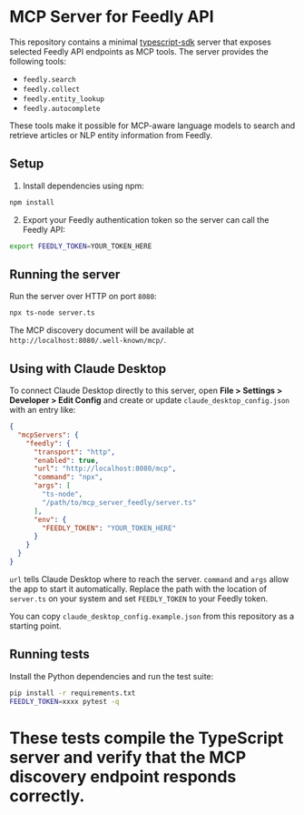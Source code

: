 # MCP Server for Feedly API

This repository contains a minimal [typescript-sdk](https://github.com/modelcontextprotocol/typescript-sdk) server that exposes selected Feedly API endpoints as MCP tools. The server provides the following tools:

- `feedly.search`
- `feedly.collect`
- `feedly.entity_lookup`
- `feedly.autocomplete`

These tools make it possible for MCP-aware language models to search and retrieve articles or NLP entity information from Feedly.

## Setup

1. Install dependencies using npm:

```bash
npm install
```

2. Export your Feedly authentication token so the server can call the Feedly API:

```bash
export FEEDLY_TOKEN=YOUR_TOKEN_HERE
```

## Running the server

Run the server over HTTP on port `8080`:

```bash
npx ts-node server.ts
```

The MCP discovery document will be available at `http://localhost:8080/.well-known/mcp/`.

## Using with Claude Desktop

To connect Claude Desktop directly to this server, open **File > Settings > Developer > Edit Config** and
create or update `claude_desktop_config.json` with an entry like:

```json
{
  "mcpServers": {
    "feedly": {
      "transport": "http",
      "enabled": true,
      "url": "http://localhost:8080/mcp",
      "command": "npx",
      "args": [
        "ts-node",
        "/path/to/mcp_server_feedly/server.ts"
      ],
      "env": {
        "FEEDLY_TOKEN": "YOUR_TOKEN_HERE"
      }
    }
  }
}
```

`url` tells Claude Desktop where to reach the server. `command` and `args` allow the app to start it automatically. Replace the path with the location of `server.ts` on your system and set `FEEDLY_TOKEN` to your Feedly token.

You can copy `claude_desktop_config.example.json` from this repository as a starting point.

## Running tests

Install the Python dependencies and run the test suite:

```bash
pip install -r requirements.txt
FEEDLY_TOKEN=xxxx pytest -q
```

These tests compile the TypeScript server and verify that the MCP discovery endpoint responds correctly.
=======
